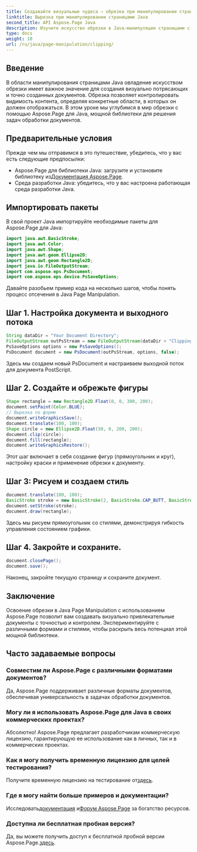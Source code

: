 ```yaml
---
title: Создавайте визуальные чудеса — обрезка при манипулировании страницами Java
linktitle: Вырезка при манипулировании страницами Java
second_title: API Aspose.Page Java
description: Изучите искусство обрезки в Java-манипуляции страницами с помощью Aspose.Page. Овладейте точным созданием документов для получения потрясающих визуальных эффектов и контроля.
type: docs
weight: 10
url: /ru/java/page-manipulation/clipping/
---
```

## Введение
В области манипулирования страницами Java овладение искусством обрезки имеет важное значение для создания визуально потрясающих и точно созданных документов. Обрезка позволяет контролировать видимость контента, определяя конкретные области, в которых он должен отображаться. В этом уроке мы углубимся в мир обрезки с помощью Aspose.Page для Java, мощной библиотеки для решения задач обработки документов.
## Предварительные условия
Прежде чем мы отправимся в это путешествие, убедитесь, что у вас есть следующие предпосылки:
-  Aspose.Page для библиотеки Java: загрузите и установите библиотеку из[Документация Aspose.Page](https://reference.aspose.com/page/java/).
- Среда разработки Java: убедитесь, что у вас настроена работающая среда разработки Java.
## Импортировать пакеты
В свой проект Java импортируйте необходимые пакеты для Aspose.Page для Java:
```java
import java.awt.BasicStroke;
import java.awt.Color;
import java.awt.Shape;
import java.awt.geom.Ellipse2D;
import java.awt.geom.Rectangle2D;
import java.io.FileOutputStream;
import com.aspose.eps.PsDocument;
import com.aspose.eps.device.PsSaveOptions;

```
Давайте разобьем пример кода на несколько шагов, чтобы понять процесс отсечения в Java Page Manipulation.
## Шаг 1. Настройка документа и выходного потока
```java
String dataDir = "Your Document Directory";
FileOutputStream outPsStream = new FileOutputStream(dataDir + "Clipping_outPS.ps");
PsSaveOptions options = new PsSaveOptions();
PsDocument document = new PsDocument(outPsStream, options, false);
```
Здесь мы создаем новый PsDocument и настраиваем выходной поток для документа PostScript.
## Шаг 2. Создайте и обрежьте фигуры
```java
Shape rectangle = new Rectangle2D.Float(0, 0, 300, 200);
document.setPaint(Color.BLUE);
// Вырезка по форме
document.writeGraphicsSave();
document.translate(100, 100);
Shape circle = new Ellipse2D.Float(50, 0, 200, 200);
document.clip(circle);
document.fill(rectangle);
document.writeGraphicsRestore();
```
Этот шаг включает в себя создание фигур (прямоугольник и круг), настройку краски и применение обрезки к документу.
## Шаг 3: Рисуем и создаем стиль
```java
document.translate(100, 100);
BasicStroke stroke = new BasicStroke(2, BasicStroke.CAP_BUTT, BasicStroke.JOIN_MITER, 10.0f, new float[]{5.0f}, 0.0f);
document.setStroke(stroke);
document.draw(rectangle);
```
Здесь мы рисуем прямоугольник со стилями, демонстрируя гибкость управления состоянием графики.
## Шаг 4. Закройте и сохраните.
```java
document.closePage();
document.save();
```
Наконец, закройте текущую страницу и сохраните документ.
## Заключение
Освоение обрезки в Java Page Manipulation с использованием Aspose.Page позволит вам создавать визуально привлекательные документы с точностью и контролем. Экспериментируйте с различными формами и стилями, чтобы раскрыть весь потенциал этой мощной библиотеки.
## Часто задаваемые вопросы

### Совместим ли Aspose.Page с различными форматами документов?
Да, Aspose.Page поддерживает различные форматы документов, обеспечивая универсальность в задачах обработки документов.
### Могу ли я использовать Aspose.Page для Java в своих коммерческих проектах?
Абсолютно! Aspose.Page предлагает разработчикам коммерческую лицензию, гарантирующую ее использование как в личных, так и в коммерческих проектах.
### Как я могу получить временную лицензию для целей тестирования?
 Получите временную лицензию на тестирование от[здесь](https://purchase.aspose.com/temporary-license/).
### Где я могу найти больше примеров и документации?
 Исследовать[документация](https://reference.aspose.com/page/java/) и[Форум Aspose.Page](https://forum.aspose.com/c/page/39) за богатство ресурсов.
### Доступна ли бесплатная пробная версия?
 Да, вы можете получить доступ к бесплатной пробной версии Aspose.Page.[здесь](https://releases.aspose.com/).